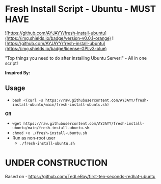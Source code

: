 # Fresh Install Script - Ubuntu - MUST HAVE

![https://github.com/AYJAYY/fresh-install-ubuntu](https://img.shields.io/badge/version-v0.0.1-orange)  ![https://github.com/AYJAYY/fresh-install-ubuntu](https://img.shields.io/badge/license-GPLv3-blue)

"Top things you need to do after installing Ubuntu Server!" - All in one script!


**Inspired By:**

## Usage
- `bash <(curl -s https://raw.githubusercontent.com/AYJAYY/fresh-install-ubuntu/main/fresh-install-ubuntu.sh)`
  
**OR**

- `wget https://raw.githubusercontent.com/AYJAYY/fresh-install-ubuntu/main/fresh-install-ubuntu.sh`
- `chmod +x ./fresh-install-ubuntu.sh`
- Run as non-root user
  - `./fresh-install-ubuntu.sh`

# UNDER CONSTRUCTION

Based on - https://github.com/TedLeRoy/first-ten-seconds-redhat-ubuntu
